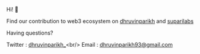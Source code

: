 Hi! 👋

Find our contribution to web3 ecosystem on [dhruvinparikh](https://github.com/dhruvinparikh) and [suparilabs](https://github.com/suparilabs)

Having questions?

Twitter : [dhruvinparikh_](https://twitter.com/dhruvinparikh_)<br/>
Email : dhruvinparikh93@gmail.com
